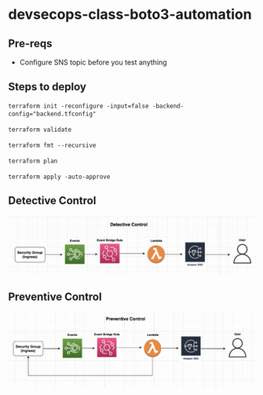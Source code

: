 # devsecops-class-boto3-automation

## Pre-reqs

- Configure SNS topic before you test anything

## Steps to deploy

```
terraform init -reconfigure -input=false -backend-config="backend.tfconfig"

terraform validate

terraform fmt --recursive

terraform plan

terraform apply -auto-approve
```

## Detective Control

![Image Description](Detective-Control.jpg) <br>

## Preventive Control

![Image Description](Preventive-Control.jpg) <br>
